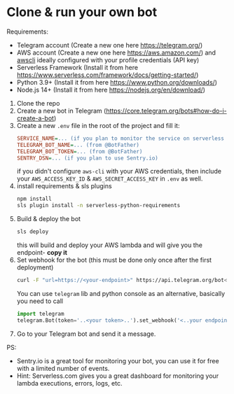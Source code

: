 # Clone & run your own bot

Requirements:

- Telegram account (Create a new one here https://telegram.org/)
- AWS account (Create a new one here https://aws.amazon.com/) and [awscli](https://github.com/aws/aws-cli) ideally configured with your profile credentials (API key)
- Serverless Framework (Install it from here https://www.serverless.com/framework/docs/getting-started/)
- Python 3.9+ (Install it from here https://www.python.org/downloads/)
- Node.js 14+ (Install it from here https://nodejs.org/en/download/)

1. Clone the repo
2. Create a new bot in Telegram (https://core.telegram.org/bots#how-do-i-create-a-bot)
3. Create a new `.env` file in the root of the project and fill it:
   ```ini
   SERVICE_NAME=... (if you plan to monitor the service on serverless platform)
   TELEGRAM_BOT_NAME=... (from @BotFather)
   TELEGRAM_BOT_TOKEN=... (from @BotFather)
   SENTRY_DSN=... (if you plan to use Sentry.io)
   ```
   if you didn't configure `aws-cli` with your AWS credentials, then include your `AWS_ACCESS_KEY_ID` & `AWS_SECRET_ACCESS_KEY` in `.env` as well.
4. install requirements & sls plugins
   ```bash
   npm install
   sls plugin install -n serverless-python-requirements
   ```
5. Build & deploy the bot
   ```bash
   sls deploy
   ```
   this will build and deploy your AWS lambda and will give you the endpoint- **copy it**
6. Set webhook for the bot (this must be done only once after the first deployment)
   ```bash
   curl -F "url=https://<your-endpoint>" https://api.telegram.org/bot<your-token>/setWebhook
   ```
   You can use `telegram` lib and python console as an alternative, basically you need to call
   ```python
   import telegram
   telegram.Bot(token='..<your token>..').set_webhook('<..your endpoint..>')
   ```
7. Go to your Telegram bot and send it a message.


PS:
- Sentry.io is a great tool for monitoring your bot, you can use it for free with a limited number of events.
- Hint: Serverless.com gives you a great dashboard for monitoring your lambda executions, errors, logs, etc.
